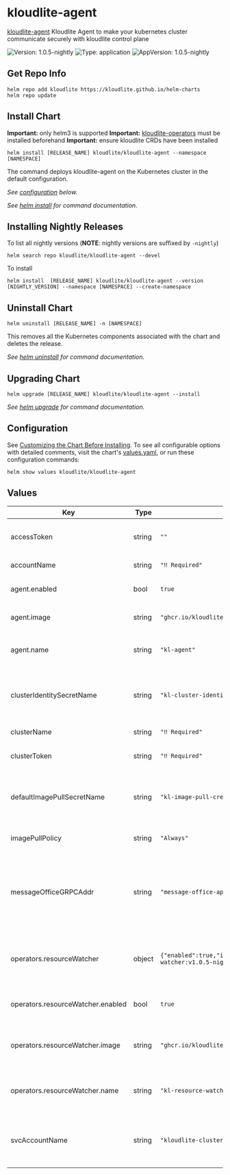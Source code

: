 # kloudlite-agent

[kloudlite-agent](https://github.com/kloudlite.io/helm-charts/charts/kloudlite-agent) Kloudlite Agent to make your kubernetes cluster communicate securely with kloudlite control plane

![Version: 1.0.5-nightly](https://img.shields.io/badge/Version-1.0.5--nightly-informational?style=flat-square) ![Type: application](https://img.shields.io/badge/Type-application-informational?style=flat-square) ![AppVersion: 1.0.5-nightly](https://img.shields.io/badge/AppVersion-1.0.5--nightly-informational?style=flat-square)

## Get Repo Info

```console
helm repo add kloudlite https://kloudlite.github.io/helm-charts
helm repo update
```

## Install Chart

**Important:** only helm3 is supported
**Important:** [kloudlite-operators](../kloudlite-operators) must be installed beforehand
**Important:** ensure kloudlite CRDs have been installed

```console
helm install [RELEASE_NAME] kloudlite/kloudlite-agent --namespace [NAMESPACE]
```

The command deploys kloudlite-agent on the Kubernetes cluster in the default configuration.

_See [configuration](#configuration) below._

_See [helm install](https://helm.sh/docs/helm/helm_install/) for command documentation._

## Installing Nightly Releases

To list all nightly versions (**NOTE**: nightly versions are suffixed by `-nightly`)

```console
helm search repo kloudlite/kloudlite-agent --devel
```

To install
```console
helm install  [RELEASE_NAME] kloudlite/kloudlite-agent --version [NIGHTLY_VERSION] --namespace [NAMESPACE] --create-namespace
```

## Uninstall Chart

```console
helm uninstall [RELEASE_NAME] -n [NAMESPACE]
```

This removes all the Kubernetes components associated with the chart and deletes the release.

_See [helm uninstall](https://helm.sh/docs/helm/helm_uninstall/) for command documentation._

## Upgrading Chart

```console
helm upgrade [RELEASE_NAME] kloudlite/kloudlite-agent --install
```

_See [helm upgrade](https://helm.sh/docs/helm/helm_upgrade/) for command documentation._

## Configuration

See [Customizing the Chart Before Installing](https://helm.sh/docs/intro/using_helm/#customizing-the-chart-before-installing). To see all configurable options with detailed comments, visit the chart's [values.yaml](./values.yaml), or run these configuration commands:

```console
helm show values kloudlite/kloudlite-agent
```

## Values

| Key | Type | Default | Description |
|-----|------|---------|-------------|
| accessToken | string | `""` | kloudlite issued access token (if already have) |
| accountName | string | `"‼️ Required"` | kloudlite account name |
| agent.enabled | bool | `true` | enable/disable kloudlite agent |
| agent.image | string | `"ghcr.io/kloudlite/agents/kl-agent:v1.0.5-nightly"` | kloudlite agent image name and tag |
| agent.name | string | `"kl-agent"` | workload name for kloudlite agent |
| clusterIdentitySecretName | string | `"kl-cluster-identity"` | cluster identity secret name, which keeps cluster token and access token |
| clusterName | string | `"‼️ Required"` | kloudlite cluster name |
| clusterToken | string | `"‼️ Required"` | kloudlite issued cluster token |
| defaultImagePullSecretName | string | `"kl-image-pull-creds"` | default image pull secret name, defaults to kl-image-pull-creds |
| imagePullPolicy | string | `"Always"` | container image pull policy |
| messageOfficeGRPCAddr | string | `"message-office-api.dev.kloudlite.io:443"` | kloudlite message office api grpc address, should be in the form of 'grpc-host:grcp-port' |
| operators.resourceWatcher | object | `{"enabled":true,"image":"ghcr.io/kloudlite/agents/resource-watcher:v1.0.5-nightly","name":"kl-resource-watcher"}` | configuration for different kloudlite operators used in this chart |
| operators.resourceWatcher.enabled | bool | `true` | enable/disable kloudlite resource watcher |
| operators.resourceWatcher.image | string | `"ghcr.io/kloudlite/agents/resource-watcher:v1.0.5-nightly"` | kloudlite resource watcher image name and tag |
| operators.resourceWatcher.name | string | `"kl-resource-watcher"` | workload name for kloudlite resource watcher |
| svcAccountName | string | `"kloudlite-cluster-svc-account"` | k8s service account name, which all the pods installed by this chart uses |
